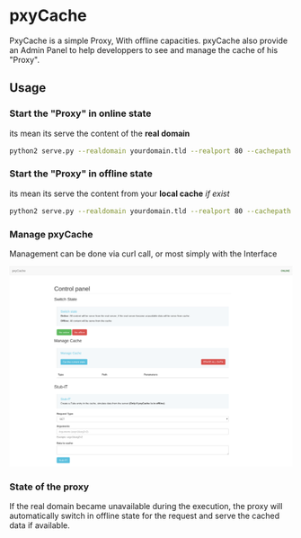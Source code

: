 pxyCache
========

PxyCache is a simple Proxy, With offline capacities. pxyCache also provide an Admin Panel to help developpers to see and manage the cache of his "Proxy".

## Usage

### Start the "Proxy" in online state
its mean its serve the content of the __real domain__

```bash
python2 serve.py --realdomain yourdomain.tld --realport 80 --cachepath "/tmp/cache" --online
```

### Start the "Proxy" in offline state
its mean its serve the content from your __local cache__ _if exist_

```bash
python2 serve.py --realdomain yourdomain.tld --realport 80 --cachepath "/tmp/cache" --offline
```

### Manage pxyCache

Management can be done via curl call, or most simply with the Interface

![Management Interface](./api_proxy/static/pxyCache.png "Management Interface")

### State of the proxy

If the real domain became unavailable during the execution, the proxy will automatically switch in offline state for the request and serve the cached data if available.
